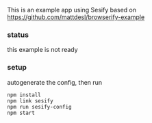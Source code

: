 This is an example app using Sesify based on https://github.com/mattdesl/browserify-example

### status
this example is not ready

### setup
autogenerate the config, then run

```
npm install
npm link sesify
npm run sesify-config
npm start
```